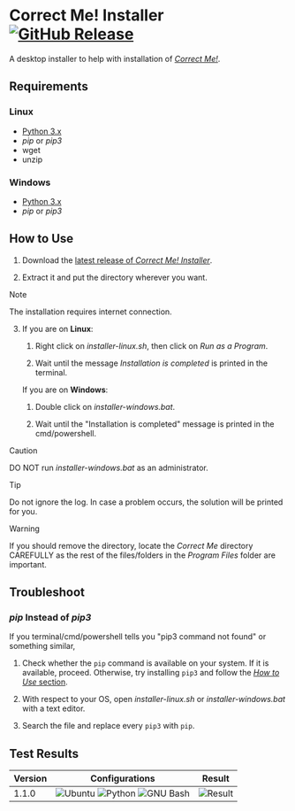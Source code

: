 # Correct Me! Installer [![GitHub Release](https://img.shields.io/github/v/release/farid-rajabi/correct-me-installer)](https://github.com/farid-rajabi/correct-me-installer/releases/latest)

A desktop installer to help with installation of [*Correct Me!*](https://github.com/farid-rajabi/correct-me).

## Requirements

### Linux

- [Python 3.x](https://www.python.org)
- *pip* or *pip3*
- wget
- unzip

### Windows

- [Python 3.x](https://www.python.org)
- *pip* or *pip3*

## How to Use

1. Download the [latest release of *Correct Me! Installer*](https://github.com/farid-rajabi/correct-me-installer/releases/latest).

2. Extract it and put the directory wherever you want.

> [!NOTE]
> The installation requires internet connection.

3. If you are on **Linux**:

    1. Right click on *installer-linux.sh*, then click on *Run as a Program*.

    2. Wait until the message *Installation is completed* is printed in the terminal.

   If you are on **Windows**:

    1. Double click on *installer-windows.bat*.

    2. Wait until the "Installation is completed" message is printed in the cmd/powershell.

> [!CAUTION]
> DO NOT run *installer-windows.bat* as an administrator.

> [!TIP]
> Do not ignore the log. In case a problem occurs, the solution will be printed for you.

> [!WARNING]
> If you should remove the directory, locate the *Correct Me* directory CAREFULLY as the rest of the files/folders in the *Program Files* folder are important.

## Troubleshoot

### *pip* Instead of *pip3*
If you terminal/cmd/powershell tells you "pip3 command not found" or something similar,

1. Check whether the `pip` command is available on your system. If it is available, proceed. Otherwise, try installing `pip3` and follow the [*How to Use* section](#how-to-use).

2. With respect to your OS, open *installer-linux.sh* or *installer-windows.bat* with a text editor.

3. Search the file and replace every `pip3` with `pip`.

## Test Results

| Version | Configurations | Result |
| --- | --- | --- |
| 1.1.0 | ![Ubuntu](https://img.shields.io/badge/Ubuntu-22.04.4_LTS-E95420?logo=ubuntu) ![Python](https://img.shields.io/badge/Python-3.10.12-3776AB?logo=python) ![GNU Bash](https://img.shields.io/badge/GNU_Bash-5.1.16-4EAA25?logo=gnubash) | ![Result](https://img.shields.io/badge/Passed-green) |
